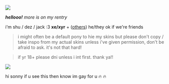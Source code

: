 ![](https://cdn.discordapp.com/attachments/729124835296280689/1068048287388672000/image.jpeg)

_**hellooo!**_ *more is on my rentry*

i'm shu / dez / jack :3 **xe/xyr** + ([others](https://en.pronouns.page/@gigolo)) he/they ok if we're friends

> i might often be a default pony to hie my skins but please don't copy / take inspo from my actual skins unless i've given permission, don't be afraid to ask. it's not that hard!

> if yr 18+ please dni unless i int first. thank ya!!

![](https://cdn.discordapp.com/attachments/729124835296280689/1068074827069542440/image.jpeg)

hi sonny if u see this then know im gay for u :fire: :fire:
